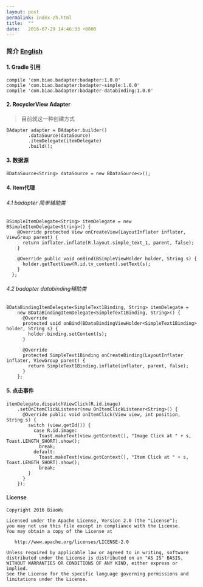 ```yaml
---
layout: post
permalink: index-zh.html
title:  ""
date:   2016-07-29 14:46:33 +0800
---
```


### 简介 [English](index.html)

#### 1. Gradle 引用

```
compile 'com.biao.badapter:badapter:1.0.0'
compile 'com.biao.badapter:badapter-simple:1.0.0'
compile 'com.biao.badapter:badapter-databinding:1.0.0'
```

#### 2. RecyclerView Adapter
> 目前就这一种创建方式

```
BAdapter adapter = BAdapter.builder()
	    .dataSource(dataSource)
	    .itemDelegate(itemDelegate)
	    .build();
```

#### 3. 数据源

```
BDataSource<String> dataSource = new BDataSource<>();
```

#### 4. Item代理

###### 4.1 badapter 简单辅助类

```
BSimpleItemDelegate<String> itemDelegate = new BSimpleItemDelegate<String>() {
    @Override protected View onCreateView(LayoutInflater inflater, ViewGroup parent) {
      return inflater.inflate(R.layout.simple_text_1, parent, false);
    }

    @Override public void onBind(BSimpleViewHolder holder, String s) {
      holder.getTextView(R.id.tv_content).setText(s);
    }
  };
```

###### 4.2 badapter databinding辅助类

```
BDataBindingItemDelegate<SimpleText1Binding, String> itemDelegate =
    new BDataBindingItemDelegate<SimpleText1Binding, String>() {
      @Override
      protected void onBind(BDataBindingViewHolder<SimpleText1Binding> holder, String s) {
        holder.binding.setContent(s);
      }

      @Override
      protected SimpleText1Binding onCreateBinding(LayoutInflater inflater, ViewGroup parent) {
        return SimpleText1Binding.inflate(inflater, parent, false);
      }
    };
```

#### 5. 点击事件

```
itemDelegate.dispatchViewClick(R.id.image)
    .setOnItemClickListener(new OnItemClickListener<String>() {
      @Override public void onItemClick(View view, int position, String s) {
        switch (view.getId()) {
          case R.id.image:
            Toast.makeText(view.getContext(), "Image Click at " + s, Toast.LENGTH_SHORT).show();
            break;
          default:
            Toast.makeText(view.getContext(), "Item Click at " + s, Toast.LENGTH_SHORT).show();
            break;
        }
      }
    });
```

#### License

    Copyright 2016 BiaoWu

    Licensed under the Apache License, Version 2.0 (the "License");
    you may not use this file except in compliance with the License.
    You may obtain a copy of the License at

       http://www.apache.org/licenses/LICENSE-2.0

    Unless required by applicable law or agreed to in writing, software
    distributed under the License is distributed on an "AS IS" BASIS,
    WITHOUT WARRANTIES OR CONDITIONS OF ANY KIND, either express or implied.
    See the License for the specific language governing permissions and
    limitations under the License.
